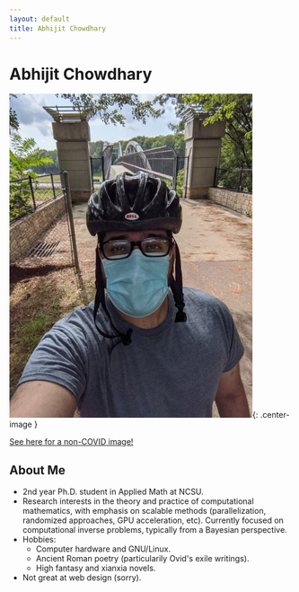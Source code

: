 ```yaml
---
layout: default
title: Abhijit Chowdhary
---
```

# Abhijit Chowdhary

![](./profilepic.jpg){: .center-image }

[See here for a non-COVID image!](./profilepic_old.jpg)

## About Me
- 2nd year Ph.D. student in Applied Math at NCSU.
- Research interests in the theory and practice of computational mathematics,
  with emphasis on scalable methods (parallelization, randomized approaches,
  GPU acceleration, etc). Currently focused on computational inverse problems,
  typically from a Bayesian perspective.
- Hobbies:
  - Computer hardware and GNU/Linux.
  - Ancient Roman poetry (particularily Ovid's exile writings).
  - High fantasy and xianxia novels.
- Not great at web design (sorry).
